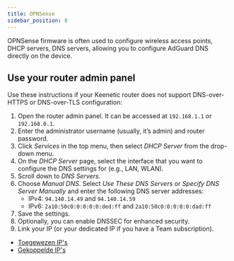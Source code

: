 ```yaml
---
title: OPNSense
sidebar_position: 8
---
```


OPNSense firmware is often used to configure wireless access points, DHCP servers, DNS servers, allowing you to configure AdGuard DNS directly on the device.

## Use your router admin panel

Use these instructions if your Keenetic router does not support DNS-over-HTTPS or DNS-over-TLS configuration:

1. Open the router admin panel. It can be accessed at `192.168.1.1` or `192.168.0.1`.
2. Enter the administrator username (usually, it’s admin) and router password.
3. Click _Services_ in the top menu, then select _DHCP Server_ from the drop-down menu.
4. On the _DHCP Server_ page, select the interface that you want to configure the DNS settings for (e.g., LAN, WLAN).
5. Scroll down to _DNS Servers_.
6. Choose _Manual DNS_. Select _Use These DNS Servers_ or _Specify DNS Server Manually_ and enter the following DNS server addresses:
    - IPv4: `94.140.14.49` and `94.140.14.59`
    - IPv6: `2a10:50c0:0:0:0:0:ded:ff` and `2a10:50c0:0:0:0:0:dad:ff`
7. Save the settings.
8. Optionally, you can enable DNSSEC for enhanced security.
9. Link your IP (or your dedicated IP if you have a Team subscription).

 - [Toegewezen IP's](/private-dns/connect-devices/other-options/dedicated-ip.md)
 - [Gekoppelde IP's](/private-dns/connect-devices/other-options/linked-ip.md)

